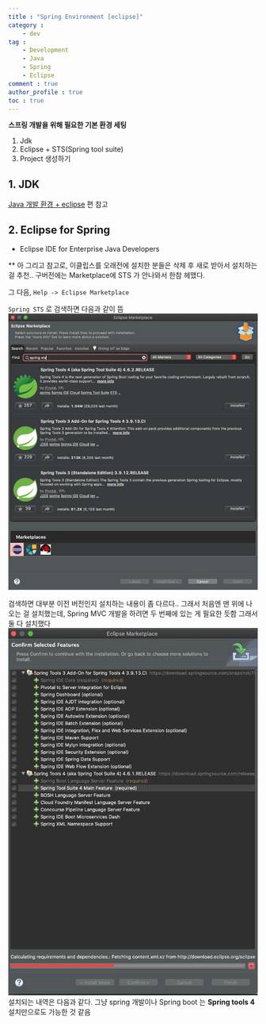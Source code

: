 ```yaml
---
title : "Spring Environment [eclipse]"
category :
    - dev
tag :
    - Development
    - Java
    - Spring
    - Eclipse
comment : true
author_profile : true
toc : true
---
```


**스프링 개발을 위해 필요한 기본 환경 세팅**
1. Jdk
2. Eclipse + STS(Spring tool suite)
3. Project 생성하기

## 1. JDK
[Java 개발 환경 + eclipse](https://devilzcough.github.io/dev/Java-%EA%B0%9C%EB%B0%9C-%ED%99%98%EA%B2%BD+eclipse/) 편 참고

## 2. Eclipse for Spring
- Eclipse IDE for Enterprise Java Developers

** 아 그리고 참고로, 이클립스를 오래전에 설치한 분들은 삭제 후 새로 받아서 설치하는 걸 추천.. 구버전에는 Marketplace에 STS 가 안나와서 한참 헤맸다.

그 다음, `Help -> Eclipse Marketplace`

`Spring STS` 로 검색하면 다음과 같이 뜸
![img1](https://raw.githubusercontent.com/devilzcough/devilzcough.github.io/master/_posts/img/200601/img1.png)

검색하면 대부분 이전 버전인지 설치하는 내용이 좀 다르다.. 그래서 처음엔  맨 위에 나오는 걸 설치했는데, Spring MVC 개발을 하려면 두 번째에 있는 게 필요한 듯함
그래서 둘 다 설치했다
![img2](https://raw.githubusercontent.com/devilzcough/devilzcough.github.io/master/_posts/img/200601/img2.png)
설치되는 내역은 다음과 같다. 그냥 spring 개발이나 Spring boot 는 **Spring tools 4** 설치만으로도 가능한 것 같음
